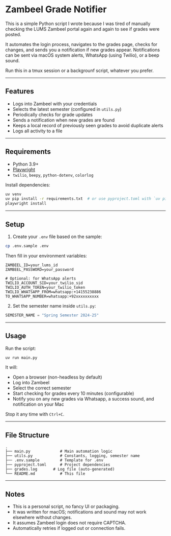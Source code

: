 # Zambeel Grade Notifier

This is a simple Python script I wrote because I was tired of manually checking the LUMS Zambeel portal again and again to see if grades were posted.

It automates the login process, navigates to the grades page, checks for changes, and sends you a notification if new grades appear. Notifications can be sent via macOS system alerts, WhatsApp (using Twilio), or a beep sound.

Run this in a tmux session or a backgrounf script, whatever you prefer.

---

## Features

* Logs into Zambeel with your credentials
* Selects the latest semester (configured in `utils.py`)
* Periodically checks for grade updates
* Sends a notification when new grades are found
* Keeps a local record of previously seen grades to avoid duplicate alerts
* Logs all activity to a file

---

## Requirements

* Python 3.9+
* [Playwright](https://playwright.dev/python/)
* `twilio`, `beepy`, `python-dotenv`, `colorlog`

Install dependencies:

```bash
uv venv
uv pip install -r requirements.txt  # or use pyproject.toml with `uv pip install .`
playwright install
```

---

## Setup

1. Create your `.env` file based on the sample:

```bash
cp .env.sample .env
```

Then fill in your environment variables:

```env
ZAMBEEL_ID=your_lums_id
ZAMBEEL_PASSWORD=your_password

# Optional: for WhatsApp alerts
TWILIO_ACCOUNT_SID=your_twilio_sid
TWILIO_AUTH_TOKEN=your_twilio_token
TWILIO_WHATSAPP_FROM=whatsapp:+14155238886
TO_WHATSAPP_NUMBER=whatsapp:+92xxxxxxxxxx
```

2. Set the semester name inside `utils.py`:

```python
SEMESTER_NAME = "Spring Semester 2024-25"
```

---

## Usage

Run the script:

```bash
uv run main.py
```

It will:

* Open a browser (non-headless by default)
* Log into Zambeel
* Select the correct semester
* Start checking for grades every 10 minutes (configurable)
* Notify you on any new grades via Whatsapp, a success sound, and notification on your Mac

Stop it any time with `Ctrl+C`.

---

## File Structure

```
.
├── main.py             # Main automation logic
├── utils.py            # Constants, logging, semester name
├── .env.sample         # Template for .env
├── pyproject.toml      # Project dependencies
├── grades.log       # Log file (auto-generated)
└── README.md           # This file
```

---

## Notes

* This is a personal script, no fancy UI or packaging.
* It was written for macOS; notifications and sound may not work elsewhere without changes.
* It assumes Zambeel login does not require CAPTCHA.
* Automatically retries if logged out or connection fails.
